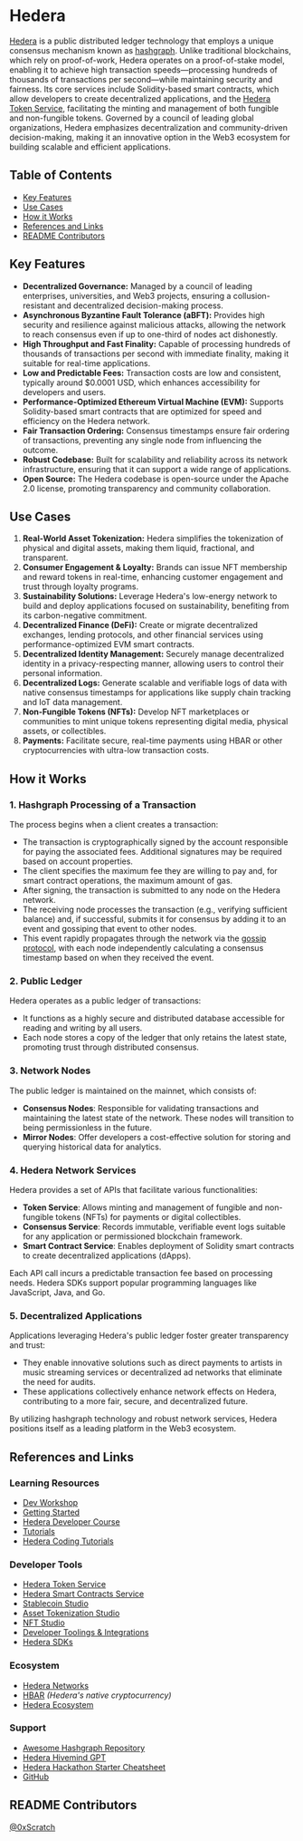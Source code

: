 # Hedera

[Hedera](https://hedera.com/) is a public distributed ledger technology that employs a unique consensus mechanism known as [hashgraph](https://hedera.com/learning/hedera-hashgraph/what-is-hashgraph-consensus?). Unlike traditional blockchains, which rely on proof-of-work, Hedera operates on a proof-of-stake model, enabling it to achieve high transaction speeds—processing hundreds of thousands of transactions per second—while maintaining security and fairness. Its core services include Solidity-based smart contracts, which allow developers to create decentralized applications, and the [Hedera Token Service](https://docs.hedera.com/hedera/sdks-and-apis/deprecated/sdks/token-service), facilitating the minting and management of both fungible and non-fungible tokens. Governed by a council of leading global organizations, Hedera emphasizes decentralization and community-driven decision-making, making it an innovative option in the Web3 ecosystem for building scalable and efficient applications.

## Table of Contents

- [Key Features](#key-features)
- [Use Cases](#use-cases)
- [How it Works](#how-it-works)
- [References and Links](#references-and-links)
- [README Contributors](#readme-contributors)

## Key Features

- **Decentralized Governance:** Managed by a council of leading enterprises, universities, and Web3 projects, ensuring a collusion-resistant and decentralized decision-making process.
- **Asynchronous Byzantine Fault Tolerance (aBFT):** Provides high security and resilience against malicious attacks, allowing the network to reach consensus even if up to one-third of nodes act dishonestly.
- **High Throughput and Fast Finality:** Capable of processing hundreds of thousands of transactions per second with immediate finality, making it suitable for real-time applications.
- **Low and Predictable Fees:** Transaction costs are low and consistent, typically around $0.0001 USD, which enhances accessibility for developers and users.
- **Performance-Optimized Ethereum Virtual Machine (EVM):** Supports Solidity-based smart contracts that are optimized for speed and efficiency on the Hedera network.
- **Fair Transaction Ordering:** Consensus timestamps ensure fair ordering of transactions, preventing any single node from influencing the outcome.
- **Robust Codebase:** Built for scalability and reliability across its network infrastructure, ensuring that it can support a wide range of applications.
- **Open Source:** The Hedera codebase is open-source under the Apache 2.0 license, promoting transparency and community collaboration.

## Use Cases

1. **Real-World Asset Tokenization:** Hedera simplifies the tokenization of physical and digital assets, making them liquid, fractional, and transparent.
2. **Consumer Engagement & Loyalty:** Brands can issue NFT membership and reward tokens in real-time, enhancing customer engagement and trust through loyalty programs.
3. **Sustainability Solutions:** Leverage Hedera's low-energy network to build and deploy applications focused on sustainability, benefiting from its carbon-negative commitment.
4. **Decentralized Finance (DeFi):** Create or migrate decentralized exchanges, lending protocols, and other financial services using performance-optimized EVM smart contracts.
5. **Decentralized Identity Management:** Securely manage decentralized identity in a privacy-respecting manner, allowing users to control their personal information.
6. **Decentralized Logs:** Generate scalable and verifiable logs of data with native consensus timestamps for applications like supply chain tracking and IoT data management.
7. **Non-Fungible Tokens (NFTs):** Develop NFT marketplaces or communities to mint unique tokens representing digital media, physical assets, or collectibles.
8. **Payments:** Facilitate secure, real-time payments using HBAR or other cryptocurrencies with ultra-low transaction costs.

## How it Works

### 1. **Hashgraph Processing of a Transaction**

The process begins when a client creates a transaction:

- The transaction is cryptographically signed by the account responsible for paying the associated fees. Additional signatures may be required based on account properties.
- The client specifies the maximum fee they are willing to pay and, for smart contract operations, the maximum amount of gas.
- After signing, the transaction is submitted to any node on the Hedera network.
- The receiving node processes the transaction (e.g., verifying sufficient balance) and, if successful, submits it for consensus by adding it to an event and gossiping that event to other nodes.
- This event rapidly propagates through the network via the [gossip protocol](https://docs.hedera.com/hedera/core-concepts/hashgraph-consensus-algorithms/gossip-about-gossip), with each node independently calculating a consensus timestamp based on when they received the event.

### 2. **Public Ledger**

Hedera operates as a public ledger of transactions:

- It functions as a highly secure and distributed database accessible for reading and writing by all users.
- Each node stores a copy of the ledger that only retains the latest state, promoting trust through distributed consensus.

### 3. **Network Nodes**

The public ledger is maintained on the mainnet, which consists of:

- **Consensus Nodes**: Responsible for validating transactions and maintaining the latest state of the network. These nodes will transition to being permissionless in the future.
- **Mirror Nodes**: Offer developers a cost-effective solution for storing and querying historical data for analytics.

### 4. **Hedera Network Services**

Hedera provides a set of APIs that facilitate various functionalities:

- **Token Service**: Allows minting and management of fungible and non-fungible tokens (NFTs) for payments or digital collectibles.
- **Consensus Service**: Records immutable, verifiable event logs suitable for any application or permissioned blockchain framework.
- **Smart Contract Service**: Enables deployment of Solidity smart contracts to create decentralized applications (dApps).

Each API call incurs a predictable transaction fee based on processing needs. Hedera SDKs support popular programming languages like JavaScript, Java, and Go.

### 5. **Decentralized Applications**

Applications leveraging Hedera's public ledger foster greater transparency and trust:

- They enable innovative solutions such as direct payments to artists in music streaming services or decentralized ad networks that eliminate the need for audits.
- These applications collectively enhance network effects on Hedera, contributing to a more fair, secure, and decentralized future.

By utilizing hashgraph technology and robust network services, Hedera positions itself as a leading platform in the Web3 ecosystem.

## References and Links

### Learning Resources

- [Dev Workshop](https://www.youtube.com/playlist?list=PLcaTa5RR9SuBse39syxvMWCaWXVe4eyBj)
- [Getting Started](https://docs.hedera.com/hedera/getting-started)
- [Hedera Developer Course](https://hashgraphdev.com/?code=docs.hedera.com)
- [Tutorials](https://docs.hedera.com/hedera/tutorials)
- [Hedera Coding Tutorials](https://www.youtube.com/playlist?list=PLcaTa5RR9SuA__8rzCKru8Y_F6iMJPEUD)

### Developer Tools

- [Hedera Token Service](https://hedera.com/token-service)
- [Hedera Smart Contracts Service](https://hedera.com/smart-contract)
- [Stablecoin Studio](https://hedera.com/stablecoin-studio)
- [Asset Tokenization Studio](https://hedera.com/asset-tokenization-studio)
- [NFT Studio](https://docs.hedera.com/hedera/open-source-solutions/nft-studio)
- [Developer Toolings & Integrations](https://hedera.com/ecosystem/developer-tooling-integrations)
- [Hedera SDKs](https://docs.hedera.com/hedera/sdks-and-apis/sdks)

### Ecosystem

- [Hedera Networks](https://docs.hedera.com/hedera/networks)
- [HBAR](https://hedera.com/hbar) *(Hedera's native cryptocurrency)*
- [Hedera Ecosystem](https://hedera.com/ecosystem)

### Support

- [Awesome Hashgraph Repository](https://github.com/hashgraph/awesome-hashgraph)
- [Hedera Hivemind GPT](https://chatgpt.com/g/g-TuVHDmAdq-hedera-hivemind)
- [Hedera Hackathon Starter Cheatsheet](https://github.com/hedera-dev/hedera-cheatsheets/blob/master/hedera-hackathon-starter-cheat-sheet-v1.pdf)
- [GitHub](https://github.com/hashgraph)

## README Contributors

[@0xScratch](https://github.com/0xScratch)
